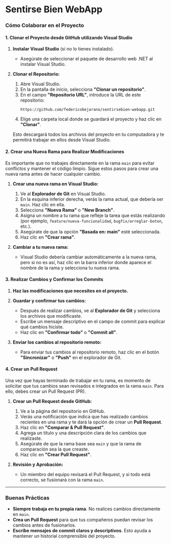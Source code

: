 # Sentirse Bien WebApp

### Cómo Colaborar en el Proyecto

#### 1. Clonar el Proyecto desde GitHub utilizando Visual Studio

1. **Instalar Visual Studio** (si no lo tienes instalado).
   - Asegúrate de seleccionar el paquete de desarrollo web .NET al instalar Visual Studio.

2. **Clonar el Repositorio:**
   1. Abre Visual Studio.
   2. En la pantalla de inicio, selecciona **"Clonar un repositorio"**.
   3. En el campo **"Repositorio URL"**, introduce la URL de este repositorio:
      ```
      https://github.com/federicobejarano/sentirsebien-webapp.git
      ```
   4. Elige una carpeta local donde se guardará el proyecto y haz clic en **"Clonar"**.
   
   Esto descargará todos los archivos del proyecto en tu computadora y te permitirá trabajar en ellos desde Visual Studio.

#### 2. Crear una Nueva Rama para Realizar Modificaciones

Es importante que no trabajes directamente en la rama `main` para evitar conflictos y mantener el código limpio. Sigue estos pasos para crear una nueva rama antes de hacer cualquier cambio.

1. **Crear una nueva rama en Visual Studio:**
   1. Ve al **Explorador de Git** en Visual Studio.
   2. En la esquina inferior derecha, verás la rama actual, que debería ser `main`. Haz clic en ella.
   3. Selecciona **"Nueva Rama"** o **"New Branch"**.
   4. Asigna un nombre a tu rama que refleje la tarea que estás realizando (por ejemplo, `feature/nueva-funcionalidad`, `bugfix/arreglar-boton`, etc.).
   5. Asegúrate de que la opción **"Basada en: main"** esté seleccionada.
   6. Haz clic en **"Crear rama"**.

2. **Cambiar a tu nueva rama:**
   - Visual Studio debería cambiar automáticamente a la nueva rama, pero si no es así, haz clic en la barra inferior donde aparece el nombre de la rama y selecciona tu nueva rama.

#### 3. Realizar Cambios y Confirmar los Commits

1. **Haz las modificaciones que necesites en el proyecto.**
   
2. **Guardar y confirmar tus cambios:**
   - Después de realizar cambios, ve al **Explorador de Git** y selecciona los archivos que modificaste.
   - Escribe un mensaje descriptivo en el campo de commit para explicar qué cambios hiciste.
   - Haz clic en **"Confirmar todo"** o **"Commit all"**.

3. **Enviar los cambios al repositorio remoto:**
   - Para enviar tus cambios al repositorio remoto, haz clic en el botón **"Sincronizar"** o **"Push"** en el explorador de Git.

#### 4. Crear un Pull Request

Una vez que hayas terminado de trabajar en tu rama, es momento de solicitar que tus cambios sean revisados e integrados en la rama `main`. Para ello, debes crear un Pull Request (PR).

1. **Crear un Pull Request desde GitHub:**
   1. Ve a la página del repositorio en GitHub.
   2. Verás una notificación que indica que has realizado cambios recientes en una rama y te dará la opción de crear un **Pull Request**.
   3. Haz clic en **"Comparar & Pull Request"**.
   4. Agrega un título y una descripción clara de los cambios que realizaste.
   5. Asegúrate de que la rama base sea `main` y que la rama de comparación sea la que creaste.
   6. Haz clic en **"Crear Pull Request"**.

2. **Revisión y Aprobación:**
   - Un miembro del equipo revisará el Pull Request, y si todo está correcto, se fusionará con la rama `main`.

---

### Buenas Prácticas

- **Siempre trabaja en tu propia rama**. No realices cambios directamente en `main`.
- **Crea un Pull Request** para que tus compañeros puedan revisar los cambios antes de fusionarlos.
- **Escribe mensajes de commit claros y descriptivos**. Esto ayuda a mantener un historial comprensible del proyecto.
